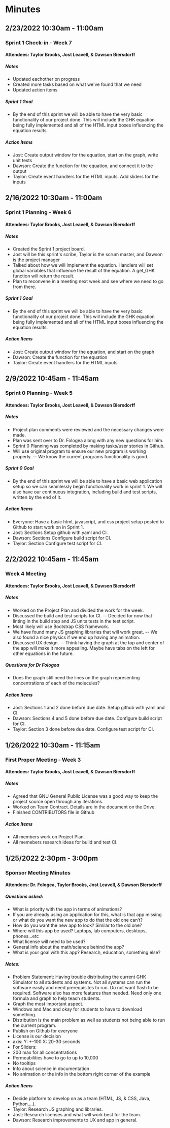 # Minutes

## 2/23/2022 10:30am - 11:00am
### Sprint 1 Check-in - Week 7
#### Attendees: Taylor Brooks, Jost Leavell, & Dawson Biersdorff
##### Notes
- Updated eachother on progress 
- Created more tasks based on what we've found that we need
- Updated action items 
##### Sprint 1 Goal
- By the end of this sprint we will be able to have the very basic functionality of our project done. This will include the GHK equation being fully implemented and 
all of the HTML input boxes influencing the equation results.   
##### Action Items
- Jost: Create output window for the equation, start on the graph, write unit tests
- Dawson: Create the function for the equation, and connect it to the output 
- Taylor: Create event handlers for the HTML inputs. Add sliders for the inputs


## 2/16/2022 10:30am - 11:00am
### Sprint 1 Planning - Week 6
#### Attendees: Taylor Brooks, Jost Leavell, & Dawson Biersdorff
##### Notes
- Created the Sprint 1 project board.
- Jost will be this sprint's scribe, Taylor is the scrum master, and Dawson is the project manager 
- Talked about how we will implement the equation. Handlers will set global variables that influence the result of the equation. A get_GHK function will return 
the result. 
- Plan to reconvene in a meeting next week and see where we need to go from there. 
##### Sprint 1 Goal
- By the end of this sprint we will be able to have the very basic functionality of our project done. This will include the GHK equation being fully implemented and 
all of the HTML input boxes influencing the equation results.   
##### Action Items
- Jost: Create output window for the equation, and start on the graph
- Dawson: Create the function for the equation
- Taylor: Create event handlers for the HTML inputs 

## 2/9/2022 10:45am - 11:45am
### Sprint 0 Planning - Week 5
#### Attendees: Taylor Brooks, Jost Leavell, & Dawson Biersdorff
##### Notes
- Project plan comments were reviewed and the necessary changes were made. 
- Plan was sent over to Dr. Fologea along with any new questions for him. 
- Sprint 0 Planning was completed by making tasks/user stories in Github.
- Will use original program to ensure our new program is working properly. 
-- We know the current programs functionality is good.
##### Sprint 0 Goal
- By the end of this sprint we will be able to have a basic web application setup so we can seamlessly begin functionality work in sprint 1. We will also have our continuous integration, including build and test scripts, written by the end of it. 
##### Action Items
- Everyone: Have a basic html, javascript, and css project setup posted to Github to start work on in Sprint 1.
- Jost: Sections Setup github with yaml and CI. 
- Dawson: Sections Configure build script for CI.
- Taylor: Section Configure test script for CI.

## 2/2/2022 10:45am - 11:45am
### Week 4 Meeting 
#### Attendees: Taylor Brooks, Jost Leavell, & Dawson Biersdorff
##### Notes
- Worked on the Project Plan and divided the work for the week.
- Discussed the build and test scripts for CI.
-- Decided for now that linting in the build step and JS units tests in the test script. 
- Most likely will use Bootstrap CSS framework.
- We have found many JS graphing libraries that will work great. 
-- We also found a nice physics if we end up having any animation. 
- Discussed UX design. 
-- Think having the graph at the top and center of the app will make it more appealing. Maybe have tabs on the left for other equations in the future. 
##### Questions for Dr Fologea
- Does the graph still need the lines on the graph representing concentrations of each of the molecules?
##### Action Items
- Jost: Sections 1 and 2 done before due date. Setup github with yaml and CI.
- Dawson: Sections 4 and 5 done before due date. Configure build script for CI.
- Taylor: Section 3 done before due date. Configure test script for CI.

## 1/26/2022 10:30am - 11:15am
### First Proper Meeting - Week 3
#### Attendees: Taylor Brooks, Jost Leavell, & Dawson Biersdorff
##### Notes
- Agreed that GNU General Public License was a good way to keep the project source open through any iterations. 
- Worked on Team Contract. Details are in the document on the Drive. 
- Finished CONTRIBUTORS file in Github
##### Action Items
- All members work on Project Plan. 
- All memebers research ideas for build and test CI.

## 1/25/2022 2:30pm - 3:00pm 
### Sponsor Meeting Minutes
#### Attendees: Dr. Fologea, Taylor Brooks, Jost Leavell, & Dawson Biersdorff
##### Questions asked:
- What is priority with the app in terms of animations?
- If you are already using an application for this, what is that app missing or what do you want the new app to do that the old one can’t?
- How do you want the new app to look? Similar to the old one?
- Where will this app be used? Laptops, lab computers, desktops, phones…etc
- What license will need to be used?  
- General info about the math/science behind the app? 
- What is your goal with this app? Research, education, something else? 
##### Notes:
- Problem Statement: Having trouble distributing the current GHK Simulator to all students and systems. Not all systems can run the software easily and need prerequisites to run. Do not want flash to be required. Software also has more features than needed. Need only one formula and graph to help teach students. 
- Graph the most important aspect.
- Windows and Mac and okay for students to have to download something. 
- Distribution is the main problem as well as students not being able to run the current program.
- Publish on Github for everyone
- License is our decision
- axis: Y: +-100 X: 20-30 seconds 
- For Sliders: 
- 200 max for all concentrations
- Permeabilities have to go to up to 10,000
- No tooltips 
- Info about science in documentation
- No animation or the info in the bottom right corner of the example
##### Action Items
- Decide platform to develop on as a team (HTML, JS, & CSS, Java, Python,...).
- Taylor: Research JS graphing and libraries.
- Jost: Research licenses and what will work best for the team. 
- Dawson: Research improvements to UX and app in general.



